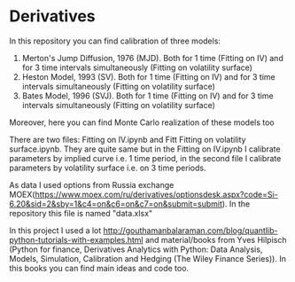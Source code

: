# Derivatives
In this repository you can find calibration of three models:
  1) Merton's Jump Diffusion, 1976 (MJD). Both for 1 time (Fitting on IV) and for 3 time intervals simultaneously (Fitting on volatility surface)
  2) Heston Model, 1993 (SV). Both for 1 time (Fitting on IV) and for 3 time intervals simultaneously (Fitting on volatility surface)
  3) Bates Model, 1996 (SVJ). Both for 1 time (Fitting on IV) and for 3 time intervals simultaneously (Fitting on volatility surface)

Moreover, here you can find Monte Carlo realization of these models too

There are two files: Fitting on IV.ipynb and Fitt Fitting on volatility surface.ipynb. They are quite same but in the Fitting on IV.ipynb I calibrate parameters by implied curve i.e. 1 time period, in the second file I calibrate parameters by volatility surface i.e. on 3 time periods.


As data I used options from Russia exchange MOEX(https://www.moex.com/ru/derivatives/optionsdesk.aspx?code=Si-6.20&sid=2&sby=1&c4=on&c6=on&c7=on&submit=submit). In the repository this file is named "data.xlsx"



In this project I used a lot http://gouthamanbalaraman.com/blog/quantlib-python-tutorials-with-examples.html and material/books from Yves Hilpisch (Python for finance, Derivatives Analytics with Python: Data Analysis, Models, Simulation, Calibration and Hedging (The Wiley Finance Series)). In this books you can find main ideas and code too.
